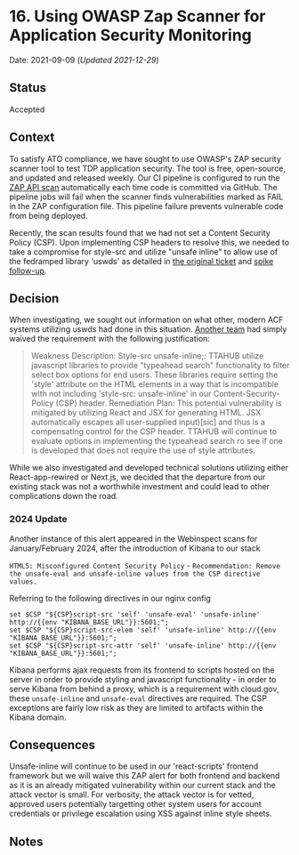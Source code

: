 # 16. Using OWASP Zap Scanner for Application Security Monitoring

Date: 2021-09-09 (_Updated 2021-12-29_)

## Status

Accepted

## Context

To satisfy ATO compliance, we have sought to use OWASP's ZAP security scanner tool to test TDP application security. The tool is free, open-source, and updated and released weekly. Our CI pipeline is configured to run the [ZAP API scan](https://github.com/raft-tech/TANF-app/issues/1367) automatically each time code is committed via GitHub. The pipeline jobs will fail when the scanner finds vulnerabilities marked as FAIL in the ZAP configuration file. This pipeline failure prevents vulnerable code from being deployed.

Recently, the scan results found that we had not set a Content Security Policy (CSP). Upon implementing CSP headers to resolve this, we needed to take a compromise for style-src and utilize "unsafe inline" to allow use of the fedramped library 'uswds' as detailed in [the original ticket](https://github.com/raft-tech/TANF-app/issues/907) and [spike follow-up](https://github.com/raft-tech/TANF-app/issues/1208). 

## Decision

When investigating, we sought out information on what other, modern ACF systems utilizing uswds had done in this situation. [Another team](https://github.com/HHS/Head-Start-TTADP) had simply waived the requirement with the following justification: 

> Weakness Description: Style-src unsafe-inline;: TTAHUB utilize javascript libraries to provide "typeahead search" functionality to filter select box options for end users. These libraries require setting the 'style' attribute on the HTML elements in a way that is incompatible with not including 'style-src: unsafe-inline' in our Content-Security-Policy (CSP) header.
> Remediation Plan: This potential vulnerability is mitigated by utilizing React and JSX for generating HTML. JSX automatically escapes all user-supplied input)[sic] and thus is a compensating control for the CSP header.
> TTAHUB will continue to evaluate options in implementing the typeahead search ro see if one is developed that does not require the use of style attributes.

While we also investigated and developed technical solutions utilizing either React-app-rewired or Next.js, we decided that the departure from our existing stack was not a worthwhile investment and could lead to other complications down the road.

### 2024 Update

Another instance of this alert appeared in the Webinspect scans for January/February 2024, after the introduction of Kibana to our stack

`HTML5: Misconfigured Content Security Policy` - `Recommendation: Remove the unsafe-eval and unsafe-inline values from the CSP directive values.`

Referring to the following directives in our nginx config
```
set $CSP "${CSP}script-src 'self' 'unsafe-eval' 'unsafe-inline' http://{{env "KIBANA_BASE_URL"}}:5601;";
set $CSP "${CSP}script-src-elem 'self' 'unsafe-inline' http://{{env "KIBANA_BASE_URL"}}:5601;";
set $CSP "${CSP}script-src-attr 'self' 'unsafe-inline' http://{{env "KIBANA_BASE_URL"}}:5601;";
```

Kibana performs ajax requests from its frontend to scripts hosted on the server in order to provide styling and javascript functionality - in order to serve Kibana from behind a proxy, which is a requirement with cloud.gov, these `unsafe-inline` and `unsafe-eval` directives are required. The CSP exceptions are fairly low risk as they are limited to artifacts within the Kibana domain.

## Consequences

Unsafe-inline will continue to be used in our 'react-scripts' frontend framework but we will waive this ZAP alert for both frontend and backend as it is an already mitigated vulnerability within our current stack and the attack vector is small. For verbosity, the attack vector is for vetted, approved users potentially targetting other system users for account credentials or privilege escalation using XSS against inline style sheets.

## Notes
